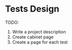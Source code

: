 Tests Design
============

TODO: 
1. Write a project description
2. Create cabinet page
3. Create a page for each test

